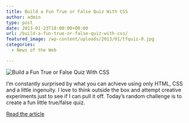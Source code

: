 ```yaml
---
title: Build a Fun True or False Quiz With CSS
author: admin
type: post
date: 2013-01-23T18:00:00+00:00
url: /build-a-fun-true-or-false-quiz-with-css/
featured_image: /wp-content/uploads/2013/01/tfquiz-0.jpg
categories:
  - News of the Web

---
```

<img alt="Build a Fun True or False Quiz With CSS" src="https://i2.wp.com/designshack.co.uk/wp-content/uploads/tfquiz-0.jpg?w=700" data-recalc-dims="1" />

I’m constantly surprised by what you can achieve using only HTML, CSS and a little ingenuity. I love to think outside the box and attempt creative experiments just to see if I can pull it off. Today’s random challenge is to create a fun little true/false quiz.

<a title="Build a Fun True or False Quiz With CSS" href="http://designshack.net/articles/css/build-a-fun-true-or-false-quiz-with-css/" target="_blank">Read the article</a>